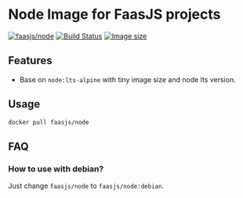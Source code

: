 # Node Image for FaasJS projects

[![faasjs/node](https://img.shields.io/badge/Docker-faasjs%2Fnode-blue)](https://hub.docker.com/repository/docker/faasjs/node)
[![Build Status](https://github.com/faasjs/faasjs/actions/workflows/build-node-image.yml/badge.svg)](https://github.com/faasjs/faasjs/actions/workflows/build-node-image.yml)
[![Image size](https://img.shields.io/docker/image-size/faasjs/node/latest)](https://hub.docker.com/repository/docker/faasjs/node)

## Features

- Base on `node:lts-alpine` with tiny image size and node lts version.

## Usage

```bash
docker pull faasjs/node
```

## FAQ

### How to use with debian?

Just change `faasjs/node` to `faasjs/node:debian`.
